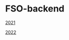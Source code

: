 # FSO-backend

[2021](https://github.com/RedSquirrrel/phonebook-backend-part3-2021)

[2022](https://github.com/RedSquirrrel/FSO-backend)
